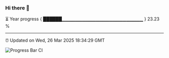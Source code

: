 ### Hi there 👋

⏳ Year progress { ██████▁▁▁▁▁▁▁▁▁▁▁▁▁▁▁▁▁▁▁▁▁▁▁▁ } 23.23 %

---

⏰ Updated on Wed, 26 Mar 2025 18:34:29 GMT

![Progress Bar CI](https://github.com/DhruviPatel157/GitHub-Actions-Demo/workflows/Progress%20Bar%20CI/badge.svg)
